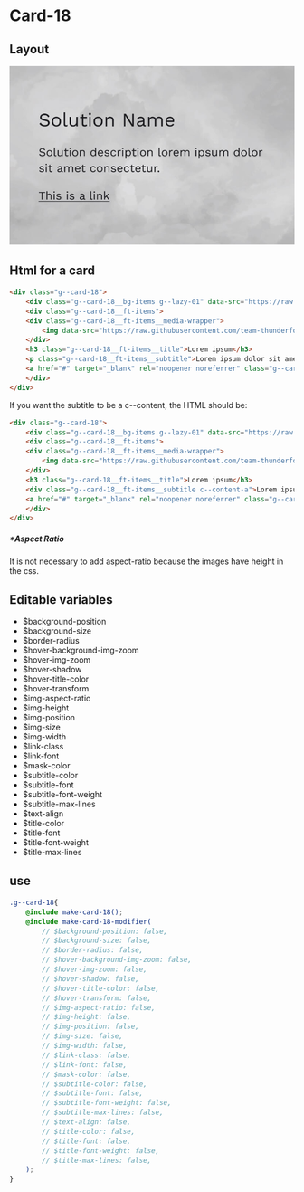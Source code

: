 # Card-18

## Layout

![alt text][card-18]

[card-18]: /src/img/global-components/card/card-18.jpg

## Html for a card

```html
<div class="g--card-18">
    <div class="g--card-18__bg-items g--lazy-01" data-src="https://raw.githubusercontent.com/team-thunderfoot/ui/main/src/img/global-components/bg-placeholder.jpg"></div>
    <div class="g--card-18__ft-items">
    <div class="g--card-18__ft-items__media-wrapper">
        <img data-src="https://raw.githubusercontent.com/team-thunderfoot/ui/main/src/img/global-components/rounded-img-placeholder.png" src="/src/img/global-components/placeholder.jpg" alt="alt text" class="g--card-18__ft-items__media-wrapper__media g--lazy-01">
    </div>
    <h3 class="g--card-18__ft-items__title">Lorem ipsum</h3>
    <p class="g--card-18__ft-items__subtitle">Lorem ipsum dolor sit amet.</p>
    <a href="#" target="_blank" rel="noopener noreferrer" class="g--card-18__ft-items__link">This is a link</a>
    </div>
</div>
```

If you want the subtitle to be a c--content, the HTML should be:
```html
<div class="g--card-18">
    <div class="g--card-18__bg-items g--lazy-01" data-src="https://raw.githubusercontent.com/team-thunderfoot/ui/main/src/img/global-components/bg-placeholder.jpg"></div>
    <div class="g--card-18__ft-items">
    <div class="g--card-18__ft-items__media-wrapper">
        <img data-src="https://raw.githubusercontent.com/team-thunderfoot/ui/main/src/img/global-components/rounded-img-placeholder.png" src="/src/img/global-components/placeholder.jpg" alt="alt text" class="g--card-18__ft-items__media-wrapper__media g--lazy-01">
    </div>
    <h3 class="g--card-18__ft-items__title">Lorem ipsum</h3>
    <div class="g--card-18__ft-items__subtitle c--content-a">Lorem ipsum dolor sit amet.</div>
    <a href="#" target="_blank" rel="noopener noreferrer" class="g--card-18__ft-items__link">This is a link</a>
    </div>
</div>
```

##### \*Aspect Ratio

It is not necessary to add aspect-ratio because the images have height in the css.

## Editable variables

- $background-position
- $background-size
- $border-radius
- $hover-background-img-zoom
- $hover-img-zoom
- $hover-shadow
- $hover-title-color
- $hover-transform
- $img-aspect-ratio
- $img-height
- $img-position
- $img-size
- $img-width
- $link-class
- $link-font
- $mask-color
- $subtitle-color
- $subtitle-font
- $subtitle-font-weight
- $subtitle-max-lines
- $text-align
- $title-color
- $title-font
- $title-font-weight
- $title-max-lines

## use

```scss
.g--card-18{
    @include make-card-18();
    @include make-card-18-modifier(
        // $background-position: false,
        // $background-size: false,
        // $border-radius: false,
        // $hover-background-img-zoom: false,
        // $hover-img-zoom: false,
        // $hover-shadow: false,
        // $hover-title-color: false,
        // $hover-transform: false,
        // $img-aspect-ratio: false,
        // $img-height: false,
        // $img-position: false,
        // $img-size: false,
        // $img-width: false,
        // $link-class: false,
        // $link-font: false,
        // $mask-color: false,
        // $subtitle-color: false,
        // $subtitle-font: false,
        // $subtitle-font-weight: false,
        // $subtitle-max-lines: false,
        // $text-align: false,
        // $title-color: false,
        // $title-font: false,
        // $title-font-weight: false,
        // $title-max-lines: false,
    );
}
```
